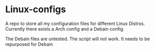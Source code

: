 # Linux-configs
A repo to store all my configuration files for different Linux Distros. Currently there exists a Arch config and a Debain config.

The Debain files are untested. The script will not work. It needs to be repurposed for Debain
